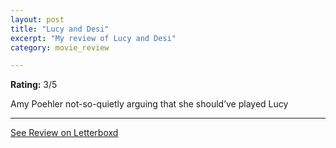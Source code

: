 ```yaml
---
layout: post
title: "Lucy and Desi"
excerpt: "My review of Lucy and Desi"
category: movie_review

---
```


**Rating:** 3/5

Amy Poehler not-so-quietly arguing that she should’ve played Lucy

<hr>

[See Review on Letterboxd](https://boxd.it/3bBP6B)
